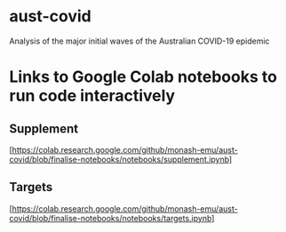 # aust-covid
Analysis of the major initial waves of the Australian COVID-19 epidemic
 
# Links to Google Colab notebooks to run code interactively

## Supplement
[https://colab.research.google.com/github/monash-emu/aust-covid/blob/finalise-notebooks/notebooks/supplement.ipynb]

## Targets
[https://colab.research.google.com/github/monash-emu/aust-covid/blob/finalise-notebooks/notebooks/targets.ipynb]
